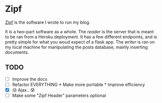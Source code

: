 # Zipf
[Zipf](https://youtu.be/fCn8zs912OE) is the software I wrote to run my blog. 

It is a two-part software as a whole. The *reader* is the server that is meant to be ran from a Heroku deployment. It has a few different endpoints,
and is pretty simple for what you woud expect of a flask app. The *writer* is ran on my local machine for manipulating the posts database, mainly 
inserting documents.


## TODO
- [ ] Improve the docs
- [ ] Refactor EVERYTHING
        * Make more portable
        * Improve efficiency
- [x] :cry: Ajax.. :cold_sweat:
- [ ] Make some "Zipf Header" parameters optional
